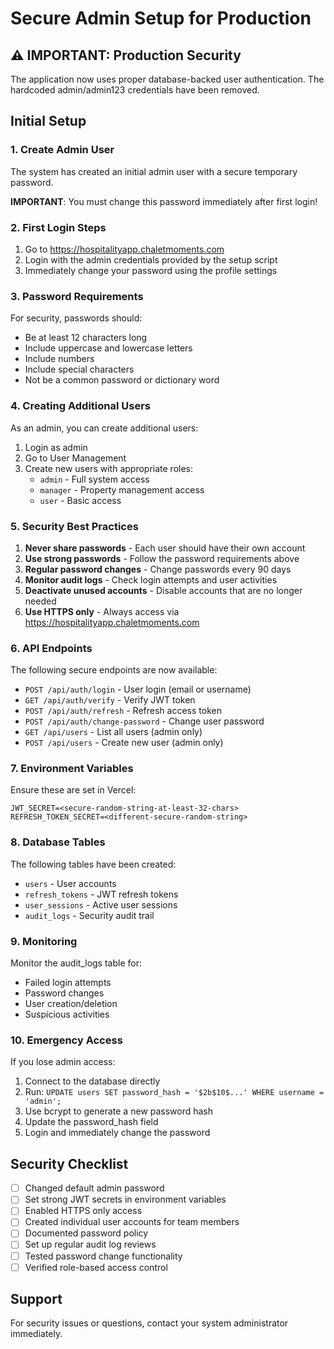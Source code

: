 # Secure Admin Setup for Production

## ⚠️ IMPORTANT: Production Security

The application now uses proper database-backed user authentication. The hardcoded admin/admin123 credentials have been removed.

## Initial Setup

### 1. Create Admin User

The system has created an initial admin user with a secure temporary password. 

**IMPORTANT**: You must change this password immediately after first login!

### 2. First Login Steps

1. Go to https://hospitalityapp.chaletmoments.com
2. Login with the admin credentials provided by the setup script
3. Immediately change your password using the profile settings

### 3. Password Requirements

For security, passwords should:
- Be at least 12 characters long
- Include uppercase and lowercase letters
- Include numbers
- Include special characters
- Not be a common password or dictionary word

### 4. Creating Additional Users

As an admin, you can create additional users:

1. Login as admin
2. Go to User Management
3. Create new users with appropriate roles:
   - `admin` - Full system access
   - `manager` - Property management access
   - `user` - Basic access

### 5. Security Best Practices

1. **Never share passwords** - Each user should have their own account
2. **Use strong passwords** - Follow the password requirements above
3. **Regular password changes** - Change passwords every 90 days
4. **Monitor audit logs** - Check login attempts and user activities
5. **Deactivate unused accounts** - Disable accounts that are no longer needed
6. **Use HTTPS only** - Always access via https://hospitalityapp.chaletmoments.com

### 6. API Endpoints

The following secure endpoints are now available:

- `POST /api/auth/login` - User login (email or username)
- `GET /api/auth/verify` - Verify JWT token
- `POST /api/auth/refresh` - Refresh access token
- `POST /api/auth/change-password` - Change user password
- `GET /api/users` - List all users (admin only)
- `POST /api/users` - Create new user (admin only)

### 7. Environment Variables

Ensure these are set in Vercel:

```env
JWT_SECRET=<secure-random-string-at-least-32-chars>
REFRESH_TOKEN_SECRET=<different-secure-random-string>
```

### 8. Database Tables

The following tables have been created:

- `users` - User accounts
- `refresh_tokens` - JWT refresh tokens
- `user_sessions` - Active user sessions
- `audit_logs` - Security audit trail

### 9. Monitoring

Monitor the audit_logs table for:
- Failed login attempts
- Password changes
- User creation/deletion
- Suspicious activities

### 10. Emergency Access

If you lose admin access:

1. Connect to the database directly
2. Run: `UPDATE users SET password_hash = '$2b$10$...' WHERE username = 'admin';`
3. Use bcrypt to generate a new password hash
4. Update the password_hash field
5. Login and immediately change the password

## Security Checklist

- [ ] Changed default admin password
- [ ] Set strong JWT secrets in environment variables
- [ ] Enabled HTTPS only access
- [ ] Created individual user accounts for team members
- [ ] Documented password policy
- [ ] Set up regular audit log reviews
- [ ] Tested password change functionality
- [ ] Verified role-based access control

## Support

For security issues or questions, contact your system administrator immediately.